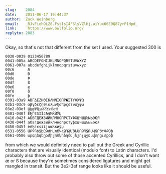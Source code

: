 ```yaml
---
slug:    2084
date:    2011-06-17 19:44:37
author:  Zack Weinberg
email:   _RJvFiehOLZ8.FstIsI4FSlyVZlHj.aiYux66E9Q87yrP1Hpd_
link:     https://www.owlfolio.org/
replyto: 2083
...
```


Okay, so that's not that different from the set I used.  Your suggested 300 is

    0030-0039 0123456789
    0041-005a ABCDEFGHIJKLMNOPQRSTUVWXYZ
    0061-007a abcdefghijklmnopqrstuvwxyz
    00c6      Æ
    00d0      Ð
    00de      Þ
    00df      ß
    00e6      æ
    00f0      ð
    00fe      þ
    0391-03a9 ΑΒΓΔΕΖΗΘΙΚΛΜΝΞΟΠΡ�ΣΤΥΦΧΨΩ
    03b1-03c9 αβγδεζηθικλμνξοπρςστυφχψω
    03e2-03ef ϢϣϤϥϦϧϨϩϪϫϬϭϮϯ
    0401-040f ЁЂЃЄЅІЇЈЉЊЋЌЍЎЏ
    0410-042f АБВГДЕЖЗИЙКЛМНОПРСТУФХЦЧШЩЪЫЬЭЮЯ
    0430-044f абвгдежзийклмнопрстуфхцчшщъыьэюя
    0450-045f ѐёђѓєѕіїјљњћќѝўџ
    0531-0556 ԱԲԳԴԵԶԷԸԹԺԻԼԽԾԿՀՁՂՃՄՅՆՇՈՉՊՋՌՍՎՏՐՑՒՓՔՕՖ
    0561-0586 աբգդեզէըթժիլխծկհձղճմյնշոչպջռսվտրցւփքօֆ

from which we would definitely need to pull out the Greek and Cyrillic
characters that are visually identical (modulo font) to Latin
characters.  I'd probably also throw out some of those accented
Cyrillics, and I don't want æ or ß because they're sometimes
considered ligatures and might get mangled in transit.  But the
3e2-3ef range looks like it should be useful.
